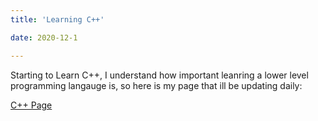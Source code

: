```yaml
---
title: 'Learning C++'

date: 2020-12-1

---
```

Starting to Learn C++, I understand how important leanring a lower level programming langauge is, so here is my page that ill be updating daily:

[C++ Page](https://devintheengineer.com/C++)


